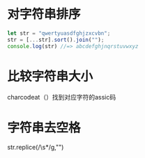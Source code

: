 # 对字符串排序

```js
let str = "qwertyuasdfghjzxcvbn";
str = [...str].sort().join("");
console.log(str) //=> abcdefghjnqrstuvwxyz
```



# 比较字符串大小

charcodeat（）找到对应字符的assic码

# 字符串去空格

str.replice(/\s*/g,"")


